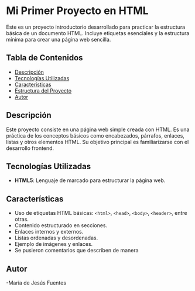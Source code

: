 # Mi Primer Proyecto en HTML

Este es un proyecto introductorio desarrollado para practicar la estructura básica de un documento HTML. Incluye etiquetas esenciales y la estructura mínima para crear una página web sencilla.

## Tabla de Contenidos
- [Descripción](#descripción)
- [Tecnologías Utilizadas](#tecnologías-utilizadas)
- [Características](#características)
- [Estructura del Proyecto](#estructura-del-proyecto)
- [Autor](#autor)


## Descripción

Este proyecto consiste en una página web simple creada con HTML. Es una práctica de los conceptos básicos como encabezados, párrafos, enlaces, listas y otros elementos HTML. Su objetivo principal es familiarizarse con el desarrollo frontend.

## Tecnologías Utilizadas

- **HTML5**: Lenguaje de marcado para estructurar la página web.
  
## Características

- Uso de etiquetas HTML básicas: `<html>`, `<head>`, `<body>`, `<header>`, entre otras.
- Contenido estructurado en secciones.
- Enlaces internos y externos.
- Listas ordenadas y desordenadas.
- Ejemplo de imágenes y enlaces.
- Se pusieron comentarios que describen de manera 
  
## Autor

-María de Jesús Fuentes
